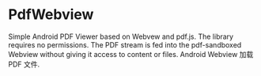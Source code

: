 # PdfWebview
Simple Android PDF Viewer based on Webvew and pdf.js. The library requires no permissions. The PDF stream is fed into the pdf-sandboxed Webview without giving it access to content or files. Android Webview 加载 PDF 文件.
